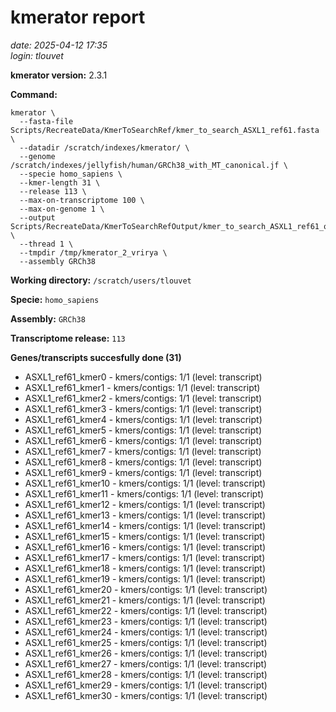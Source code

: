 # kmerator report
*date: 2025-04-12 17:35*  
*login: tlouvet*

**kmerator version:** 2.3.1

**Command:**

```
kmerator \
  --fasta-file Scripts/RecreateData/KmerToSearchRef/kmer_to_search_ASXL1_ref61.fasta \
  --datadir /scratch/indexes/kmerator/ \
  --genome /scratch/indexes/jellyfish/human/GRCh38_with_MT_canonical.jf \
  --specie homo_sapiens \
  --kmer-length 31 \
  --release 113 \
  --max-on-transcriptome 100 \
  --max-on-genome 1 \
  --output Scripts/RecreateData/KmerToSearchRefOutput/kmer_to_search_ASXL1_ref61_output \
  --thread 1 \
  --tmpdir /tmp/kmerator_2_vrirya \
  --assembly GRCh38
```

**Working directory:** `/scratch/users/tlouvet`

**Specie:** `homo_sapiens`

**Assembly:** `GRCh38`

**Transcriptome release:** `113`

**Genes/transcripts succesfully done (31)**

- ASXL1_ref61_kmer0 - kmers/contigs: 1/1 (level: transcript)
- ASXL1_ref61_kmer1 - kmers/contigs: 1/1 (level: transcript)
- ASXL1_ref61_kmer2 - kmers/contigs: 1/1 (level: transcript)
- ASXL1_ref61_kmer3 - kmers/contigs: 1/1 (level: transcript)
- ASXL1_ref61_kmer4 - kmers/contigs: 1/1 (level: transcript)
- ASXL1_ref61_kmer5 - kmers/contigs: 1/1 (level: transcript)
- ASXL1_ref61_kmer6 - kmers/contigs: 1/1 (level: transcript)
- ASXL1_ref61_kmer7 - kmers/contigs: 1/1 (level: transcript)
- ASXL1_ref61_kmer8 - kmers/contigs: 1/1 (level: transcript)
- ASXL1_ref61_kmer9 - kmers/contigs: 1/1 (level: transcript)
- ASXL1_ref61_kmer10 - kmers/contigs: 1/1 (level: transcript)
- ASXL1_ref61_kmer11 - kmers/contigs: 1/1 (level: transcript)
- ASXL1_ref61_kmer12 - kmers/contigs: 1/1 (level: transcript)
- ASXL1_ref61_kmer13 - kmers/contigs: 1/1 (level: transcript)
- ASXL1_ref61_kmer14 - kmers/contigs: 1/1 (level: transcript)
- ASXL1_ref61_kmer15 - kmers/contigs: 1/1 (level: transcript)
- ASXL1_ref61_kmer16 - kmers/contigs: 1/1 (level: transcript)
- ASXL1_ref61_kmer17 - kmers/contigs: 1/1 (level: transcript)
- ASXL1_ref61_kmer18 - kmers/contigs: 1/1 (level: transcript)
- ASXL1_ref61_kmer19 - kmers/contigs: 1/1 (level: transcript)
- ASXL1_ref61_kmer20 - kmers/contigs: 1/1 (level: transcript)
- ASXL1_ref61_kmer21 - kmers/contigs: 1/1 (level: transcript)
- ASXL1_ref61_kmer22 - kmers/contigs: 1/1 (level: transcript)
- ASXL1_ref61_kmer23 - kmers/contigs: 1/1 (level: transcript)
- ASXL1_ref61_kmer24 - kmers/contigs: 1/1 (level: transcript)
- ASXL1_ref61_kmer25 - kmers/contigs: 1/1 (level: transcript)
- ASXL1_ref61_kmer26 - kmers/contigs: 1/1 (level: transcript)
- ASXL1_ref61_kmer27 - kmers/contigs: 1/1 (level: transcript)
- ASXL1_ref61_kmer28 - kmers/contigs: 1/1 (level: transcript)
- ASXL1_ref61_kmer29 - kmers/contigs: 1/1 (level: transcript)
- ASXL1_ref61_kmer30 - kmers/contigs: 1/1 (level: transcript)
